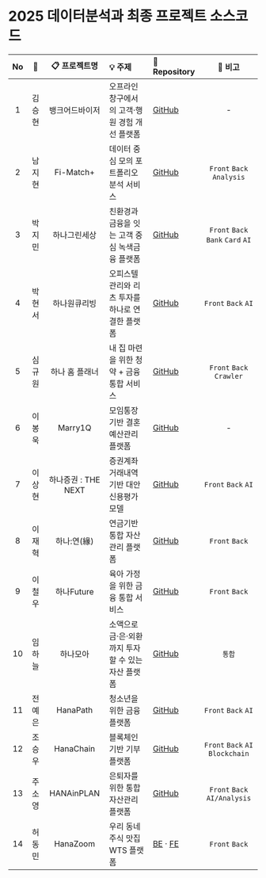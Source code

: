 # 2025 데이터분석과 최종 프로젝트 소스코드


| No | 👤  | 📋 프로젝트명 | 💡 주제 | 🔗 Repository | 📝 비고 |
|:---:|:---:|:---:|:---|:---|:---:|
| 1 | 김승현 | 뱅크어드바이저 | 오프라인 창구에서의 고객·행원 경험 개선 플랫폼 | [GitHub](https://github.com/KOPOData2025/BANK-ADVISER) | - |
| 2 | 남지현 | Fi-Match+ | 데이터 중심 모의 포트폴리오 분석 서비스 | [GitHub](https://github.com/KOPOData2025/Fi-Match-Plus) | `Front` `Back` `Analysis` |
| 3 | 박지민 | 하나그린세상 | 친환경과 금융을 잇는 고객 중심 녹색금융 플랫폼 | [GitHub](https://github.com/KOPOData2025/HANA_GREEN_WORLD) | `Front` `Back` `Bank` `Card` `AI` |
| 4 | 박현서 | 하나원큐리빙 | 오피스텔 관리와 리츠 투자를 하나로 연결한 플랫폼 | [GitHub](https://github.com/KOPOData2025/Hana1QLiving) | `Front` `Back` `AI` |
| 5 | 심규원 | 하나 홈 플래너 | 내 집 마련을 위한 청약 + 금융 통합 서비스 | [GitHub](https://github.com/KOPOData2025/HANA_HOMEPLANNER) | `Front` `Back` `Crawler` |
| 6 | 이봉욱 | Marry1Q | 모임통장 기반 결혼 예산관리 플랫폼 | [GitHub](https://github.com/KOPOData2025/Marry1Q) | - |
| 7 | 이상현 | 하나증권 : THE NEXT | 증권계좌 거래내역 기반 대안신용평가 모델 | [GitHub](https://github.com/KOPOData2025/HanaSecurities-TheNext) | `Front` `Back` `AI` |
| 8 | 이재혁 | 하나:연(緣) | 연금기반 통합 자산관리 플랫폼 | [GitHub](https://github.com/KOPOData2025/Hana-Yeon) | `Front` `Back` |
| 9 | 이철우 | 하나Future | 육아 가정을 위한 금융 통합 서비스 | [GitHub](https://github.com/KOPOData2025/HanaFuture) |`Front` `Back`  |
| 10 | 임하늘 | 하나모아 | 소액으로 금·은·외환까지 투자할 수 있는 자산 플랫폼 | [GitHub](https://github.com/KOPOData2025/HanaMoa) | `통합` |
| 11 | 전예은 | HanaPath | 청소년을 위한 금융 플랫폼 | [GitHub](https://github.com/KOPOData2025/HanaPath) | `Front` `Back` `AI` |
| 12 | 조승우 | HanaChain | 블록체인 기반 기부 플랫폼 | [GitHub](https://github.com/KOPOData2025/HanaChain) | `Front` `Back` `AI` `Blockchain` |
| 13 | 주소영 | HANAinPLAN | 은퇴자를 위한 통합 자산관리 플랫폼 | [GitHub](https://github.com/KOPOData2025/HANAinPLAN) | `Front` `Back` `AI/Analysis` |
| 14 | 허동민 | HanaZoom | 우리 동네 주식 맛집 WTS 플랫폼 | [BE](https://github.com/KOPOData2025/Hanazoom-BE) · [FE](https://github.com/KOPOData2025/Hanazoom-FE) | `Front` `Back` |
